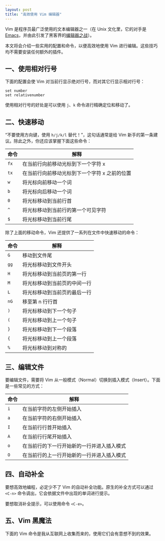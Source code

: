 ```yaml
---
layout: post
title: "高效使用 Vim 编辑器"
---
```


Vim 是程序员最广泛使用的文本编辑器之一（在 Unix 文化里，它的对手是 [Emacs](https://zh.wikipedia.org/wiki/Emacs)，并由此引发了黑客界的[编辑器之战](https://zh.wikipedia.org/wiki/编辑器之战)）。

本文将会介绍一些实用的配置和命令，以便高效地使用 Vim 进行编辑。这些技巧均不需要安装任何额外的插件。

## 一、使用相对行号

下面的配置会使 Vim 对当前行显示绝对行号，而对其它行显示相对行号：

```vim
set number
set relativenumber
```

使用相对行号的好处是可以使用 `j`、`k` 命令进行精确定位和移动了。

## 二、快速移动

“不要使用方向键，使用 `h/j/k/l` 替代！”，这句话通常是给 Vim 新手的第一条建议。除此之外，你还应该掌握下面这些命令：

| 命令    | 解释   |
|---------|--------------------------------|
| `fx`    | 在当前行向前移动光标到下一个字符 x   |
| `tx`    | 在当前行向前移动光标到下一个字符 x 之前的位置   |
| `w`     | 将光标向前移动一个词   |
| `b`     | 将光标向后移动一个词   |
| `0`     | 将光标移动到当前行首   |
| `^`     | 将光标移动到当前行的第一个可见字符   |
| `$`     | 将光标移动到当前行尾   |

除了上面的移动命令，Vim 还提供了一系列在文件中快速移动的命令：

| 命令    | 解释   |
|---------|--------------------------------|
| `G`     | 移动到文件尾   |
| `gg`    | 将光标移动到文件开头   |
| `H`     | 将光标移动到当前页的第一行   |
| `M`     | 将光标移动到当前页的中间一行   |
| `L`     | 将光标移动到当前页的最后一行   |
| `nG`    | 移至第 n 行行首   |
| `)`     | 将光标移动到下一个句子   |
| `(`     | 将光标移动到上一个句子   |
| `}`     | 将光标移动到下一个段落   |
| `{`     | 将光标移动到上一个段落   |
| `%`     | 将光标移动到对称的   |


## 三、编辑文件

要编辑文件，需要将 Vim 从一般模式（Normal）切换到插入模式（Insert）。下面是一些常见的方式：

| 命令    | 解释   |
|---------|--------------------------------|
| `i`     | 在当前字符的左侧开始插入   |
| `a`     | 在当前字符的右侧开始插入   |
| `I`     | 在当前行行首开始插入   |
| `A`     | 在当前行行尾开始插入   |
| `o`     | 在当前行的下一行开始新的一行并进入插入模式   |
| `O`     | 在当前行的上一行开始新的一行并进入插入模式   |



## 四、自动补全

要想高效地编程，必定少不了 Vim 的自动补全功能。原生的补全方式可以通过 `<C-n>` 命令调出，它会依据文件中出现的单词进行提示。

要想取消补全提示，可以使用命令 `<C-e>`。


## 五、Vim 黑魔法

下面的 Vim 命令是我从互联网上收集而来的，使用它们会有意想不到的效果。